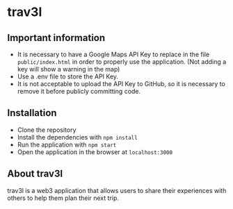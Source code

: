 # trav3l 

## Important information
- It is necessary to have a Google Maps API Key to replace in the file `public/index.html` in order to properly use the application. (Not adding a key will show a warning in the map)
- Use a .env file to store the API Key. 
- It is not acceptable to upload the API Key to GitHub, so it is necessary to remove it before publicly committing code. 

## Installation
- Clone the repository
- Install the dependencies with `npm install`
- Run the application with `npm start`
- Open the application in the browser at `localhost:3000`

## About trav3l 
trav3l is a web3 application that allows users to share their experiences with others to help them plan their next trip. 
